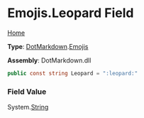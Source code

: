 # Emojis\.Leopard Field

[Home](../../../README.md)

**Type**: [DotMarkdown](../../README.md)\.[Emojis](../README.md)

**Assembly**: DotMarkdown\.dll

```csharp
public const string Leopard = ":leopard:"
```

### Field Value

System\.[String](https://docs.microsoft.com/en-us/dotnet/api/system.string)